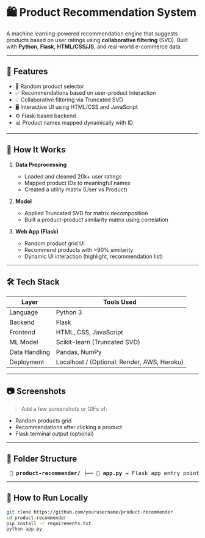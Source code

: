 # 🛍️ Product Recommendation System

A machine learning-powered recommendation engine that suggests products based on user ratings using **collaborative filtering** (SVD). Built with **Python**, **Flask**, **HTML/CSS/JS**, and real-world e-commerce data.

---

## 📌 Features

- 🔄 Random product selector
- ✅ Recommendations based on user-product interaction
- 💡 Collaborative filtering via Truncated SVD
- 🖥️ Interactive UI using HTML/CSS and JavaScript
- ⚙️ Flask-based backend
- 📊 Product names mapped dynamically with ID

---

## 🧠 How It Works

1. **Data Preprocessing**  
   - Loaded and cleaned 20k+ user ratings
   - Mapped product IDs to meaningful names
   - Created a utility matrix (User vs Product)

2. **Model**  
   - Applied Truncated SVD for matrix decomposition
   - Built a product-product similarity matrix using correlation

3. **Web App (Flask)**  
   - Random product grid UI
   - Recommend products with >90% similarity
   - Dynamic UI interaction (highlight, recommendation list)

---

## 🛠️ Tech Stack

| Layer        | Tools Used                       |
|--------------|----------------------------------|
| Language     | Python 3                         |
| Backend      | Flask                            |
| Frontend     | HTML, CSS, JavaScript            |
| ML Model     | Scikit-learn (Truncated SVD)     |
| Data Handling| Pandas, NumPy                    |
| Deployment   | Localhost / (Optional: Render, AWS, Heroku) |

---

## 📷 Screenshots

> Add a few screenshots or GIFs of:
- Random products grid
- Recommendations after clicking a product
- Flask terminal output (optional)

---

## 📁 Folder Structure
<pre> 📁 <b>product-recommender/</b> ├── 📄 <b>app.py</b> → Flask app entry point ├── 📄 <b>model.py</b> → SVD-based recommender model ├── 📄 <b>Beauty.csv</b> → Ratings dataset ├── 📁 <b>static/</b> → Static files (CSS, favicon) │ └── 📄 <b>favicon.ico</b> ├── 📁 <b>templates/</b> → HTML templates │ └── 📄 <b>index.html</b> └── 📄 <b>README.md</b> → Project documentation </pre>

---

## 🚀 How to Run Locally

```bash
git clone https://github.com/yourusername/product-recommender
cd product-recommender
pip install -r requirements.txt
python app.py

